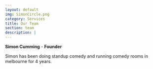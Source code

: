 ```yaml
---
layout: default
img: SimonCircle.png
category: Services
title: Our Team
section: team
description: |
---
```

**Simon Cumming** - **Founder**

Simon has been doing standup comedy and running comedy rooms in melbourne for 4 years.